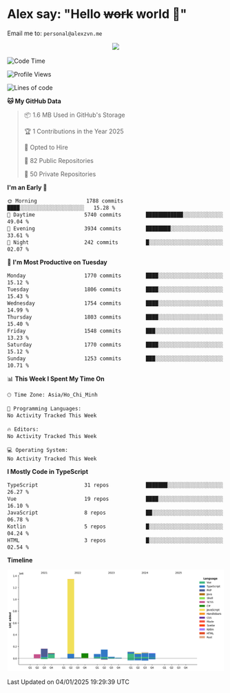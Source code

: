 # Alex say: "Hello ~~work~~ world 🐾"
Email me to: `personal@alexzvn.me`


<p align=center>
  <a href="https://skillicons.dev">
    <img src="https://skillicons.dev/icons?i=ts,js,php,nodejs,bun,vue,nuxt,react,svelte,tauri,laravel,rust,mongodb,docker,electron,redis,rabbitmq,tailwind,git,cloudflare,elysia,mysql,nginx,rollupjs,sentry,ubuntu,yarn,html,css,vite" />
  </a>
</p>

<!--START_SECTION:waka-->
![Code Time](http://img.shields.io/badge/Code%20Time-1%2C066%20hrs%2055%20mins-blue)

![Profile Views](http://img.shields.io/badge/Profile%20Views-2-blue)

![Lines of code](https://img.shields.io/badge/From%20Hello%20World%20I%27ve%20Written-2.4%20million%20lines%20of%20code-blue)

**🐱 My GitHub Data** 

> 📦 1.6 MB Used in GitHub's Storage 
 > 
> 🏆 1 Contributions in the Year 2025
 > 
> 💼 Opted to Hire
 > 
> 📜 82 Public Repositories 
 > 
> 🔑 50 Private Repositories 
 > 
**I'm an Early 🐤** 

```text
🌞 Morning                1788 commits        ████░░░░░░░░░░░░░░░░░░░░░   15.28 % 
🌆 Daytime                5740 commits        ████████████░░░░░░░░░░░░░   49.04 % 
🌃 Evening                3934 commits        ████████░░░░░░░░░░░░░░░░░   33.61 % 
🌙 Night                  242 commits         █░░░░░░░░░░░░░░░░░░░░░░░░   02.07 % 
```
📅 **I'm Most Productive on Tuesday** 

```text
Monday                   1770 commits        ████░░░░░░░░░░░░░░░░░░░░░   15.12 % 
Tuesday                  1806 commits        ████░░░░░░░░░░░░░░░░░░░░░   15.43 % 
Wednesday                1754 commits        ████░░░░░░░░░░░░░░░░░░░░░   14.99 % 
Thursday                 1803 commits        ████░░░░░░░░░░░░░░░░░░░░░   15.40 % 
Friday                   1548 commits        ███░░░░░░░░░░░░░░░░░░░░░░   13.23 % 
Saturday                 1770 commits        ████░░░░░░░░░░░░░░░░░░░░░   15.12 % 
Sunday                   1253 commits        ███░░░░░░░░░░░░░░░░░░░░░░   10.71 % 
```


📊 **This Week I Spent My Time On** 

```text
🕑︎ Time Zone: Asia/Ho_Chi_Minh

💬 Programming Languages: 
No Activity Tracked This Week

🔥 Editors: 
No Activity Tracked This Week

💻 Operating System: 
No Activity Tracked This Week
```

**I Mostly Code in TypeScript** 

```text
TypeScript               31 repos            ███████░░░░░░░░░░░░░░░░░░   26.27 % 
Vue                      19 repos            ████░░░░░░░░░░░░░░░░░░░░░   16.10 % 
JavaScript               8 repos             ██░░░░░░░░░░░░░░░░░░░░░░░   06.78 % 
Kotlin                   5 repos             █░░░░░░░░░░░░░░░░░░░░░░░░   04.24 % 
HTML                     3 repos             █░░░░░░░░░░░░░░░░░░░░░░░░   02.54 % 
```



**Timeline**

![Lines of Code chart](https://raw.githubusercontent.com/alexzvn/alexzvn/main/assets/bar_graph.png)


 Last Updated on 04/01/2025 19:29:39 UTC
<!--END_SECTION:waka-->

